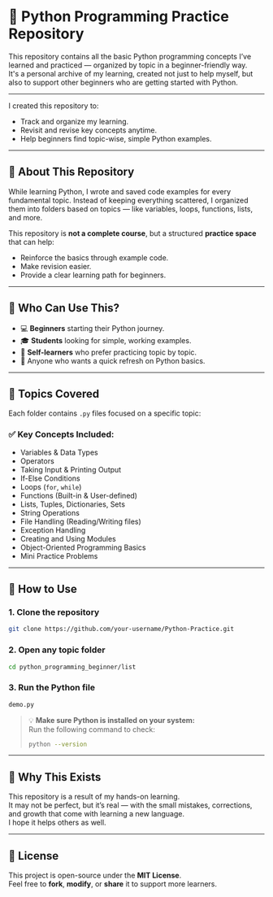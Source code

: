 # 🐍 Python Programming Practice Repository

This repository contains all the basic Python programming concepts I’ve learned and practiced — organized by topic in a beginner-friendly way.  
It's a personal archive of my learning, created not just to help myself, but also to support other beginners who are getting started with Python.

---

I created this repository to:
- Track and organize my learning.
- Revisit and revise key concepts anytime.
- Help beginners find topic-wise, simple Python examples.

---

## 📌 About This Repository

While learning Python, I wrote and saved code examples for every fundamental topic. Instead of keeping everything scattered, I organized them into folders based on topics — like variables, loops, functions, lists, and more.

This repository is **not a complete course**, but a structured **practice space** that can help:
- Reinforce the basics through example code.
- Make revision easier.
- Provide a clear learning path for beginners.

---

## 👤 Who Can Use This?

- 💻 **Beginners** starting their Python journey.
- 🎓 **Students** looking for simple, working examples.
- 🧠 **Self-learners** who prefer practicing topic by topic.
- 🔁 Anyone who wants a quick refresh on Python basics.

---


## 🧠 Topics Covered

Each folder contains `.py` files focused on a specific topic:
### ✅ Key Concepts Included:
- Variables & Data Types  
- Operators  
- Taking Input & Printing Output  
- If-Else Conditions  
- Loops (`for`, `while`)  
- Functions (Built-in & User-defined)  
- Lists, Tuples, Dictionaries, Sets  
- String Operations  
- File Handling (Reading/Writing files)  
- Exception Handling  
- Creating and Using Modules  
- Object-Oriented Programming Basics  
- Mini Practice Problems  

---

## 🚀 How to Use


### 1. Clone the repository
```bash
git clone https://github.com/your-username/Python-Practice.git
```
### 2. Open any topic folder
```bash
cd python_programming_beginner/list
```

### 3. Run the Python file
```bash
demo.py
```



> 💡 **Make sure Python is installed on your system:**  
> Run the following command to check:  
> ```bash
> python --version
> ```

---

## 📌 Why This Exists

This repository is a result of my hands-on learning.  
It may not be perfect, but it’s real — with the small mistakes, corrections, and growth that come with learning a new language.  
I hope it helps others as well.

---

## 📜 License

This project is open-source under the **MIT License**.  
Feel free to **fork**, **modify**, or **share** it to support more learners.













